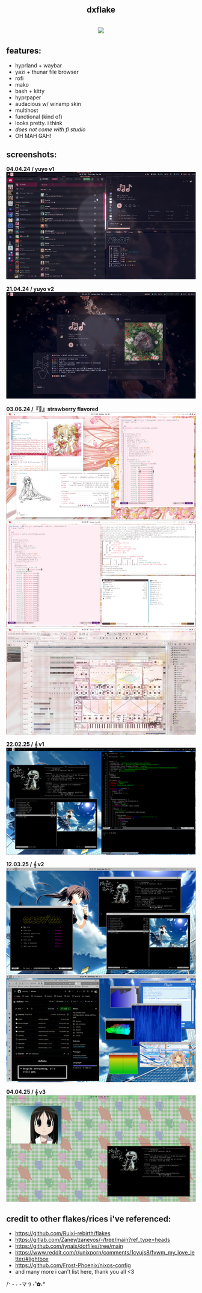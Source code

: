 <h2 align="center">dxflake</h2>
<h2 align="center"><img src="https://i.imgur.com/2ZrAXlX.png" width=500px></h2>

## features:

- hyprland + waybar
- yazi + thunar file browser
- rofi
- mako
- bash + kitty
- hyprpaper
- audacious w/ winamp skin
- multihost
- functional (kind of)
- looks pretty. i think
- _does not come with fl studio_
- OH MAH GAH!

## screenshots:

**04.04.24 / yuyo v1** ![image](./extras/screenshots/yuyo.png)

**21.04.24 / yuyo v2** ![image](./extras/screenshots/yuyo2.png)

**03.06.24 /『🍓』strawberry flavored**
![image](./extras/screenshots/strawbf.png)
![image](./extras/screenshots/strawbf1.png)
![image](./extras/screenshots/strawbf2.png)

**22.02.25 / 𝄞 v1** ![image](./extras/screenshots/musicsavesmysoul.png)

**12.03.25 / 𝄞 v2** ![image](./extras/screenshots/musicsavesmysoul1.png)
![image](./extras/screenshots/musicsavesmysoul2.png)

**04.04.25 / 𝄞 v3** ![image](./extras/screenshots/ohmahgah.png)

## credit to other flakes/rices i've referenced:

- https://github.com/Ruixi-rebirth/flakes
- https://gitlab.com/Zaney/zaneyos/-/tree/main?ref_type=heads
- https://github.com/iynaix/dotfiles/tree/main
- https://www.reddit.com/r/unixporn/comments/1cyujs8/fvwm_my_love_letter/#lightbox
- https://github.com/Frost-Phoenix/nixos-config
- and many more i can't list here, thank you all <3

/ᐠ - ˕ -マ Ⳋ ⋆˚✿˖°
